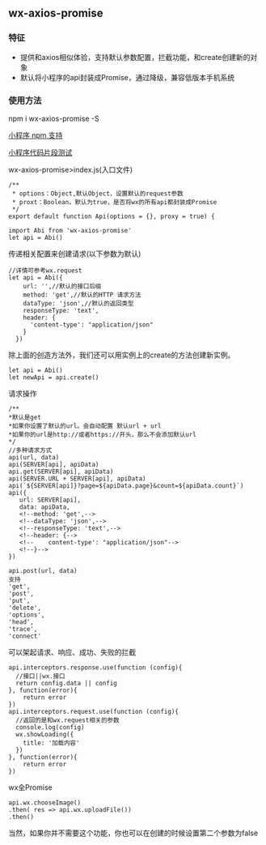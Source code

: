 ## wx-axios-promise
### 特征
* 提供和axios相似体验，支持默认参数配置，拦截功能，和create创建新的对象
* 默认将小程序的api封装成Promise，通过降级，兼容低版本手机系统
### 使用方法
npm i wx-axios-promise -S

[小程序 npm 支持](https://developers.weixin.qq.com/miniprogram/dev/devtools/npm.html?search-key=npm)

[小程序代码片段测试](https://developers.weixin.qq.com/s/GSiAP0mj787V)

wx-axios-promise>index.js(入口文件)
```
/**
 * options：Object,默认Object，设置默认的request参数
 * proxt：Boolean，默认为true，是否将wx的所有api都封装成Promise
 */
export default function Api(options = {}, proxy = true) {
```

```
import Abi from 'wx-axios-promise'
let api = Abi()
```
传递相关配置来创建请求(以下参数为默认)
```
//详情可参考wx.request
let api = Abi({
    url: '',//默认的接口后缀
    method: 'get',//默认的HTTP 请求方法
    dataType: 'json',//默认的返回类型
    responseType: 'text',
    header: {
      'content-type': "application/json"
    }
  })
```
除上面的创造方法外，我们还可以用实例上的create的方法创建新实例。
```
let api = Abi()
let newApi = api.create()
```
请求操作
```
/**
*默认是get
*如果你设置了默认的url。会自动配置 默认url + url
*如果你的url是http://或者https://开头，那么不会添加默认url
*/
//多种请求方式
api(url, data)
api(SERVER[api], apiData)
api.get(SERVER[api], apiData)
api(SERVER.URL + SERVER[api], apiData)
api(`${SERVER[api]}?page=${apiData.page}&count=${apiData.count}`)
api({
   url: SERVER[api],
   data: apiData,
   <!--method: 'get',-->
   <!--dataType: 'json',-->
   <!--responseType: 'text',-->
   <!--header: {-->
   <!--    content-type': "application/json"-->
   <!--}-->
})

api.post(url, data)
支持
'get',
'post',
'put',
'delete',
'options',
'head',
'trace',
'connect'
```
可以架起请求、响应、成功、失败的拦截
```
api.interceptors.response.use(function (config){
  //接口||wx.接口
  return config.data || config
}, function(error){
    return error
})
api.interceptors.request.use(function (config){
  //返回的是和wx.request相关的参数
  console.log(config)
  wx.showLoading({
    title: '加载内容'
  })
}, function(error){
    return error
})
```
wx全Promise
```
api.wx.chooseImage()
.then( res => api.wx.uploadFile())
.then()
```
当然，如果你并不需要这个功能，你也可以在创建的时候设置第二个参数为false
